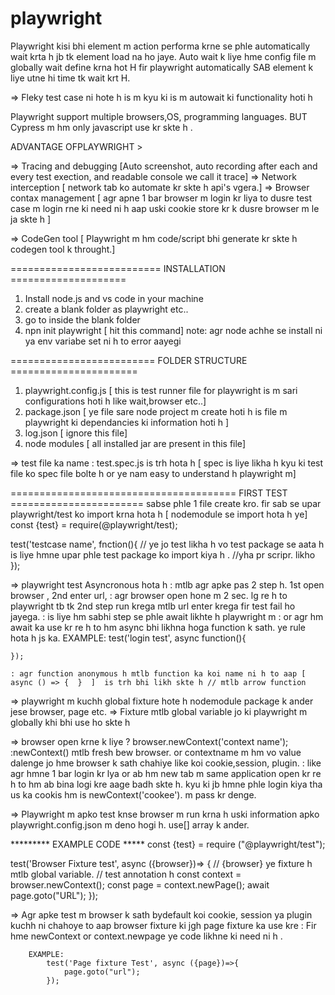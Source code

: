 # playwright
Playwright kisi bhi element m action performa krne se phle automatically wait krta h jb tk element load na ho jaye.
Auto wait k liye hme config file m globally wait define krna hot H  fir playwright automatically SAB element k liye utne hi time tk wait krt H.

=> Fleky test case ni hote h is m kyu ki is m autowait ki functionality hoti h

Playwright support multiple browsers,OS, programming languages. BUT Cypress m hm only javascript use kr skte h .

ADVANTAGE OFPLAYWRIGHT >

=> Tracing and debugging [Auto screenshot, auto recording after each and every test exection, and readable console we call it trace]
=> Network interception [ network tab ko automate kr skte h api's vgera.]
=> Browser contax management [ agr apne 1 bar browser m login kr liya to dusre test case m login rne ki need ni h aap uski cookie store kr k dusre browser m le ja skte h ]

=> CodeGen tool [ Playwright m hm code/script bhi generate kr skte h codegen tool k throught.]

==========================  INSTALLATION ====================

1. Install node.js and vs code in your machine
2. create a blank folder as playwright etc..
3. go to inside the blank folder
4. npn init playwright   [ hit this command]
note: agr node achhe se install ni ya env variabe set ni h to error aayegi 

========================= FOLDER STRUCTURE ======================

1. playwright.config.js  [ this is test runner file for playwright is m sari configurations hoti h like wait,browser etc..]
2. package.json  [ ye file sare node project m create hoti h is file m playwright ki dependancies ki information hoti h ]
3. log.json [ ignore this file]
4. node modules  [ all installed jar are present in this file]

=> test file ka name :  test.spec.js is trh hota h [ spec is liye likha h kyu ki test file ko spec file bolte h or ye nam easy to understand h playwright m]

======================================= FIRST TEST =======================
sabse phle 1 file create kro.
fir sab se upar playwright/test ko import krna hota h [ nodemodule se import hota h ye]
const {test} = require(@playwright/test);

test('testcase name', fnction(){
    // ye jo test likha h vo test package se aata h is liye hmne upar phle test package ko import kiya h .
    //yha pr scripr. likho 
});


=> playwright test Asyncronous hota h 
    : mtlb agr apke pas 2 step h. 1st open browser , 2nd enter url,
    : agr browser open hone m 2 sec. lg re h to playwright tb tk 2nd step run krega mtlb url enter krega fir test fail ho jayega.
    : is liye hm sabhi step se phle await likhte h playwright m
    : or agr hm await ka use kr re h to hm async bhi likhna hoga function k sath. ye rule hota h js ka.
EXAMPLE: 
    test('login test', async function(){

    });

    : agr function anonymous h mtlb function ka koi name ni h to aap [ async () => {  }  ]  is trh bhi likh skte h // mtlb arrow function

 => playwright m kuchh global fixture hote h nodemodule package k ander jese browser, page etc.
=> Fixture mtlb global variable jo ki playwright m globally khi bhi use ho skte h 

=> browser open krne k liye ?
    browser.newContext('context name');
    :newContext()  mtlb fresh bew browser. or contextname m hm vo value dalenge jo hme browser k sath chahiye like koi cookie,session, plugin.
    : like agr hmne 1 bar login kr lya or ab hm new tab m same application open kr re h to hm ab bina logi kre aage badh skte h. kyu ki jb hmne phle login kiya tha us ka cookis hm is newContext('cookee'). m pass kr denge.

=> Playwright m apko test knse browser m run krna h uski information apko  playwright.config.json m deno hogi h. use[] array k ander.

*********  EXAMPLE CODE *****
const {test} = require ("@playwright/test");

test('Browser Fixture test', async ({browser})=> {
    // {browser}  ye fixture h mtlb global variable.
    // test annotation h 
    const context = browser.newContext();
    const page = context.newPage();
    await page.goto("URL");
});

=> Agr apke test m browser k sath bydefault koi cookie, session ya plugin kuchh ni chahoye to aap browser fixture ki jgh page fixture ka use kre
: Fir hme newContext  or context.newpage  ye code likhne ki need ni h .

        EXAMPLE:
            test('Page fixture Test', async ({page})=>{
                page.goto("url");
            });